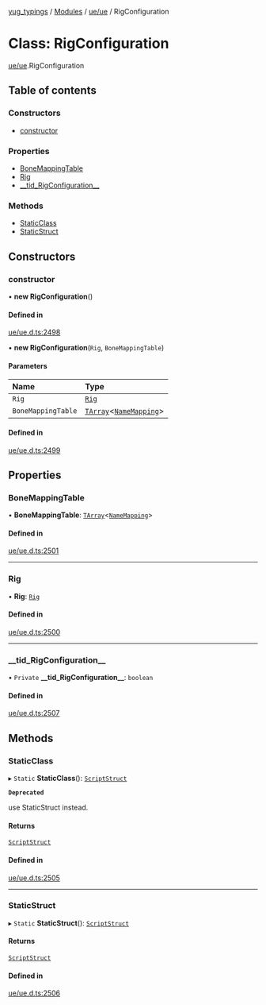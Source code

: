 [yug_typings](../README.md) / [Modules](../modules.md) / [ue/ue](../modules/ue_ue.md) / RigConfiguration

# Class: RigConfiguration

[ue/ue](../modules/ue_ue.md).RigConfiguration

## Table of contents

### Constructors

- [constructor](ue_ue.RigConfiguration.md#constructor)

### Properties

- [BoneMappingTable](ue_ue.RigConfiguration.md#bonemappingtable)
- [Rig](ue_ue.RigConfiguration.md#rig)
- [\_\_tid\_RigConfiguration\_\_](ue_ue.RigConfiguration.md#__tid_rigconfiguration__)

### Methods

- [StaticClass](ue_ue.RigConfiguration.md#staticclass)
- [StaticStruct](ue_ue.RigConfiguration.md#staticstruct)

## Constructors

### constructor

• **new RigConfiguration**()

#### Defined in

[ue/ue.d.ts:2498](https://github.com/YugMetaverse/yug_typings/blob/25cad34/ue/ue.d.ts#L2498)

• **new RigConfiguration**(`Rig`, `BoneMappingTable`)

#### Parameters

| Name | Type |
| :------ | :------ |
| `Rig` | [`Rig`](ue_ue.Rig.md) |
| `BoneMappingTable` | [`TArray`](../interfaces/ue_puerts.TArray.md)<[`NameMapping`](ue_ue.NameMapping.md)\> |

#### Defined in

[ue/ue.d.ts:2499](https://github.com/YugMetaverse/yug_typings/blob/25cad34/ue/ue.d.ts#L2499)

## Properties

### BoneMappingTable

• **BoneMappingTable**: [`TArray`](../interfaces/ue_puerts.TArray.md)<[`NameMapping`](ue_ue.NameMapping.md)\>

#### Defined in

[ue/ue.d.ts:2501](https://github.com/YugMetaverse/yug_typings/blob/25cad34/ue/ue.d.ts#L2501)

___

### Rig

• **Rig**: [`Rig`](ue_ue.Rig.md)

#### Defined in

[ue/ue.d.ts:2500](https://github.com/YugMetaverse/yug_typings/blob/25cad34/ue/ue.d.ts#L2500)

___

### \_\_tid\_RigConfiguration\_\_

• `Private` **\_\_tid\_RigConfiguration\_\_**: `boolean`

#### Defined in

[ue/ue.d.ts:2507](https://github.com/YugMetaverse/yug_typings/blob/25cad34/ue/ue.d.ts#L2507)

## Methods

### StaticClass

▸ `Static` **StaticClass**(): [`ScriptStruct`](ue_ue.ScriptStruct.md)

**`Deprecated`**

use StaticStruct instead.

#### Returns

[`ScriptStruct`](ue_ue.ScriptStruct.md)

#### Defined in

[ue/ue.d.ts:2505](https://github.com/YugMetaverse/yug_typings/blob/25cad34/ue/ue.d.ts#L2505)

___

### StaticStruct

▸ `Static` **StaticStruct**(): [`ScriptStruct`](ue_ue.ScriptStruct.md)

#### Returns

[`ScriptStruct`](ue_ue.ScriptStruct.md)

#### Defined in

[ue/ue.d.ts:2506](https://github.com/YugMetaverse/yug_typings/blob/25cad34/ue/ue.d.ts#L2506)
